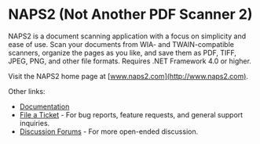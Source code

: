 # NAPS2 (Not Another PDF Scanner 2)

NAPS2 is a document scanning application with a focus on simplicity and ease of use. Scan your documents from WIA- and TWAIN-compatible scanners, organize the pages as you like, and save them as PDF, TIFF, JPEG, PNG, and other file formats. Requires .NET Framework 4.0 or higher.

Visit the NAPS2 home page at [www.naps2.com](http://www.naps2.com).

Other links:
- [Documentation](http://www.naps2.com/support.html)
- [File a Ticket](https://sourceforge.net/p/naps2/tickets/) - For bug reports, feature requests, and general support inquiries.
- [Discussion Forums](https://sourceforge.net/p/naps2/discussion/general/) - For more open-ended discussion.
